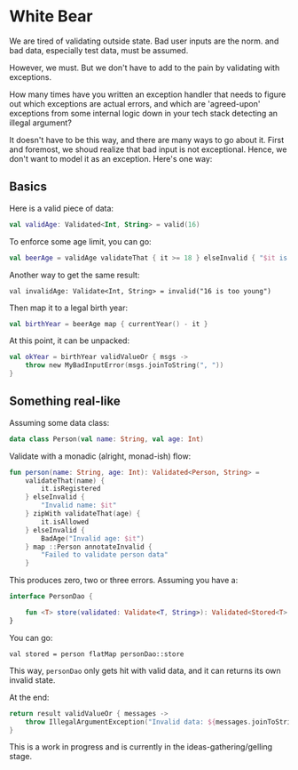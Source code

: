 # White Bear

We are tired of validating outside state. Bad user inputs are the norm.  and bad
data, especially test data, must be assumed. 

However, we must. But we don't have to add to the pain by validating with exceptions.

How many times have you written an exception handler that needs to figure out which
exceptions are actual errors, and which are 'agreed-upon' exceptions from 
some internal logic down in your tech stack detecting an illegal argument?

It doesn't have to be this way, and there are many  ways to go about it. First and
foremost, we shoud realize that bad input is not exceptional. Hence, we don't 
want to model it as an exception. Here's one way:

## Basics

Here is a valid piece of data:

```kotlin
val validAge: Validated<Int, String> = valid(16)
```

To enforce some age limit, you can go:

```kotlin
val beerAge = validAge validateThat { it >= 18 } elseInvalid { "$it is too young"}
```
Another way to get the same result:
```
val invalidAge: Validate<Int, String> = invalid("16 is too young")
```
Then map it to a legal birth year:
```kotlin
val birthYear = beerAge map { currentYear() - it } 
```
At this point, it can be unpacked:
```kotlin
val okYear = birthYear validValueOr { msgs ->
    throw new MyBadInputError(msgs.joinToString(", "))
}
```

## Something real-like

Assuming some data class:
```kotlin
data class Person(val name: String, val age: Int)
```

Validate with a monadic (alright, monad-ish) flow:

```kotlin
fun person(name: String, age: Int): Validated<Person, String> =
    validateThat(name) {
        it.isRegistered
    } elseInvalid {
        "Invalid name: $it"
    } zipWith validateThat(age) {
        it.isAllowed
    } elseInvalid {
        BadAge("Invalid age: $it")
    } map ::Person annotateInvalid {
        "Failed to validate person data"
    }
```
This produces zero, two or three errors. Assuming you have a:
```kotlin
interface PersonDao {

    fun <T> store(validated: Validate<T, String>): Validated<Stored<T>, String>
}
```
You can go:
```
val stored = person flatMap personDao::store 
```
This way, `personDao` only gets hit with valid data, and it can returns its 
own invalid state.

At the end:
```kotlin
return result validValueOr { messages -> 
    throw IllegalArgumentException("Invalid data: ${messages.joinToString(", ")}")    
}
```
This is a work in progress and is currently in the ideas-gathering/gelling stage.
